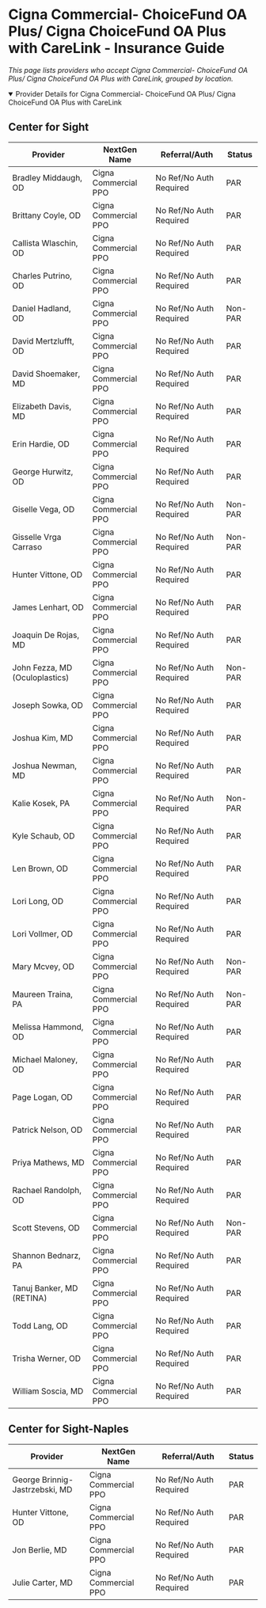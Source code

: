 # Cigna Commercial- ChoiceFund OA Plus/ Cigna ChoiceFund OA Plus with CareLink - Insurance Guide

*This page lists providers who accept Cigna Commercial- ChoiceFund OA Plus/ Cigna ChoiceFund OA Plus with CareLink, grouped by location.*

<details open><summary>Provider Details for Cigna Commercial- ChoiceFund OA Plus/ Cigna ChoiceFund OA Plus with CareLink</summary>

## Center for Sight

| Provider | NextGen Name | Referral/Auth | Status |
|----------|-------------|--------------|--------|
| Bradley Middaugh, OD | Cigna Commercial PPO | No Ref/No Auth Required | PAR |
| Brittany Coyle, OD | Cigna Commercial PPO | No Ref/No Auth Required | PAR |
| Callista Wlaschin, OD | Cigna Commercial PPO | No Ref/No Auth Required | PAR |
| Charles Putrino, OD | Cigna Commercial PPO | No Ref/No Auth Required | PAR |
| Daniel Hadland, OD | Cigna Commercial PPO | No Ref/No Auth Required | Non-PAR |
| David Mertzlufft, OD | Cigna Commercial PPO | No Ref/No Auth Required | PAR |
| David Shoemaker, MD | Cigna Commercial PPO | No Ref/No Auth Required | PAR |
| Elizabeth Davis, MD | Cigna Commercial PPO | No Ref/No Auth Required | PAR |
| Erin Hardie, OD | Cigna Commercial PPO | No Ref/No Auth Required | PAR |
| George Hurwitz, OD | Cigna Commercial PPO | No Ref/No Auth Required | PAR |
| Giselle Vega, OD | Cigna Commercial PPO | No Ref/No Auth Required | Non-PAR |
| Gisselle Vrga Carraso | Cigna Commercial PPO | No Ref/No Auth Required | Non-PAR |
| Hunter Vittone, OD | Cigna Commercial PPO | No Ref/No Auth Required | PAR |
| James Lenhart, OD | Cigna Commercial PPO | No Ref/No Auth Required | PAR |
| Joaquin De Rojas, MD | Cigna Commercial PPO | No Ref/No Auth Required | PAR |
| John Fezza, MD (Oculoplastics) | Cigna Commercial PPO | No Ref/No Auth Required | Non-PAR |
| Joseph Sowka, OD | Cigna Commercial PPO | No Ref/No Auth Required | PAR |
| Joshua Kim, MD | Cigna Commercial PPO | No Ref/No Auth Required | PAR |
| Joshua Newman, MD | Cigna Commercial PPO | No Ref/No Auth Required | PAR |
| Kalie Kosek, PA | Cigna Commercial PPO | No Ref/No Auth Required | Non-PAR |
| Kyle Schaub, OD | Cigna Commercial PPO | No Ref/No Auth Required | PAR |
| Len Brown, OD | Cigna Commercial PPO | No Ref/No Auth Required | PAR |
| Lori Long, OD | Cigna Commercial PPO | No Ref/No Auth Required | PAR |
| Lori Vollmer, OD | Cigna Commercial PPO | No Ref/No Auth Required | PAR |
| Mary Mcvey, OD | Cigna Commercial PPO | No Ref/No Auth Required | Non-PAR |
| Maureen Traina, PA | Cigna Commercial PPO | No Ref/No Auth Required | Non-PAR |
| Melissa Hammond, OD | Cigna Commercial PPO | No Ref/No Auth Required | PAR |
| Michael Maloney, OD | Cigna Commercial PPO | No Ref/No Auth Required | PAR |
| Page Logan, OD | Cigna Commercial PPO | No Ref/No Auth Required | PAR |
| Patrick Nelson, OD | Cigna Commercial PPO | No Ref/No Auth Required | PAR |
| Priya Mathews, MD | Cigna Commercial PPO | No Ref/No Auth Required | PAR |
| Rachael Randolph, OD | Cigna Commercial PPO | No Ref/No Auth Required | PAR |
| Scott Stevens, OD | Cigna Commercial PPO | No Ref/No Auth Required | Non-PAR |
| Shannon Bednarz, PA | Cigna Commercial PPO | No Ref/No Auth Required | PAR |
| Tanuj Banker, MD (RETINA) | Cigna Commercial PPO | No Ref/No Auth Required | PAR |
| Todd Lang, OD | Cigna Commercial PPO | No Ref/No Auth Required | PAR |
| Trisha Werner, OD | Cigna Commercial PPO | No Ref/No Auth Required | PAR |
| William Soscia, MD | Cigna Commercial PPO | No Ref/No Auth Required | PAR |

## Center for Sight-Naples

| Provider | NextGen Name | Referral/Auth | Status |
|----------|-------------|--------------|--------|
| George Brinnig-Jastrzebski, MD | Cigna Commercial PPO | No Ref/No Auth Required | PAR |
| Hunter Vittone, OD | Cigna Commercial PPO | No Ref/No Auth Required | PAR |
| Jon Berlie, MD | Cigna Commercial PPO | No Ref/No Auth Required | PAR |
| Julie Carter, MD | Cigna Commercial PPO | No Ref/No Auth Required | PAR |

</details>

